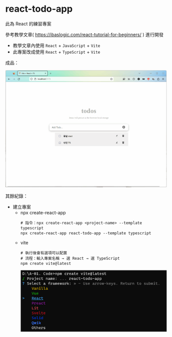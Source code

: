 # react-todo-app

此為 React 的練習專案

參考教學文章( https://ibaslogic.com/react-tutorial-for-beginners/ ) 進行開發

- 教學文章內使用 `React` + `JavaScript` + `Vite`
- 此專案改成使用 `React` + `TypeScript` + `Vite`

成品：

<img src="https://github.com/PinXian53/react-todo-app/blob/main/image/demo.gif" alt="image">

其餘紀錄：
- 建立專案
  - npx create-react-app
      ```shell
      # 指令：npx create-react-app <project-name> --template typescript
      npx create-react-app react-todo-app --template typescript
      ```
  - vite
      ```shell
      # 執行後會有選項可以配置 
      # 流程：輸入專案名稱 → 選 React → 選 TypeScript
      npm create vite@latest
      ```
      <img src="https://github.com/PinXian53/react-todo-app/blob/main/image/vite.png" alt="image">
    